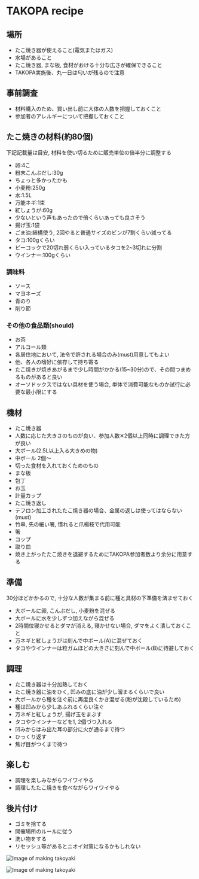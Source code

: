 # TAKOPA recipe

## 場所

* たこ焼き器が使えること(電気またはガス)
* 水場があること
* たこ焼き器, まな板, 食材がおける十分な広さが確保できること
* TAKOPA実施後、丸一日は匂いが残るので注意

## 事前調査

* 材料購入のため、買い出し前に大体の人数を把握しておくこと
* 参加者のアレルギーについて把握しておくこと

## たこ焼きの材料(約80個)

下記記載量は目安, 材料を使い切るために販売単位の倍半分に調整する

* 卵:4こ
* 粉末こんぶだし:30g
 * ちょっと多かったかも
* 小麦粉:250g
* 水:1.5L
* 万能ネギ:1束
* 紅しょうが:60g
 * 少ないという声もあったので倍くらいあっても良さそう
* 揚げ玉:1袋
* ごま油:結構使う, 2回やると普通サイズのビンが7割くらい減ってる
* タコ:100gくらい
 * ピーコックで20切れ弱くらい入っているタコを2~3切れに分割
* ウインナー:100gくらい

### 調味料

* ソース
* マヨネーズ
* 青のり
* 削り節

### その他の食品類(should)

* お茶
* アルコール類
 * 各居住地において, 法令で許される場合のみ(must)用意してもよい
* 他、各人の嗜好に依存して持ち寄る
 * たこ焼きが焼きあがるまで少し時間がかかる(15~30分)ので、その間つまめるものがあると良い
 * オーソドックスではない具材を使う場合, 単体で消費可能なものか試行に必要な最小限にする

## 機材

* たこ焼き器
 * 人数に応じた大きさのものが良い、参加人数✕2個以上同時に調理できた方が良い
* 大ボール(2.5L以上入る大きめの物)
* 中ボール 2個〜
 * 切った食材を入れておくためのもの
* まな板
* 包丁
* お玉
* 計量カップ
* たこ焼き返し
 * テフロン加工されたたこ焼き器の場合、金属の返しは使ってはならない(must)
 * 竹串, 先の細い箸, 慣れると爪楊枝で代用可能
* 箸
* コップ
* 取り皿
 * 焼き上がったたこ焼きを退避するためにTAKOPA参加者数より余分に用意する

## 準備

30分ほどかかるので, 十分な人数が集まる前に種と具材の下準備を済ませておく

* 大ボールに卵, こんぶだし, 小麦粉を混ぜる
* 大ボールに水を少しずつ加えながら混ぜる
* 2時間位寝かせるとダマが消える, 寝かせない場合, ダマをよく潰しておくこと
* 万ネギと紅しょうがは刻んで中ボール(A)に混ぜておく
* タコやウインナーは粒ガムほどの大きさに刻んで中ボール(B)に待避しておく

## 調理

* たこ焼き器は十分加熱しておく
* たこ焼き器に油をひく, 凹みの底に油が少し溜まるくらいで良い
* 大ボールから種を注ぐ前に再度良くかき混ぜる(粉が沈殿しているため)
* 種は凹みから少しあふれるくらい注ぐ
* 万ネギと紅しょうが, 揚げ玉をまぶす
* タコやウインナーなどを1, 2個づつ入れる
* 凹みからはみ出た耳の部分に火が通るまで待つ
* ひっくり返す
* 焦げ目がつくまで待つ

## 楽しむ

* 調理を楽しみながらワイワイやる
* 調理したたこ焼きを食べながらワイワイやる

## 後片付け

* ゴミを捨てる
 * 開催場所のルールに従う
* 洗い物をする
* リセッシュ等があるとニオイ対策になるかもしれない

![Image of making takoyaki](https://scontent.cdninstagram.com/hphotos-xfa1/t51.2885-15/e35/11887058_1673151196253245_2044956007_n.jpg)

![Image of making takoyaki](https://scontent.cdninstagram.com/hphotos-xfa1/t51.2885-15/e35/11939381_1631539100448564_2127404936_n.jpg)
